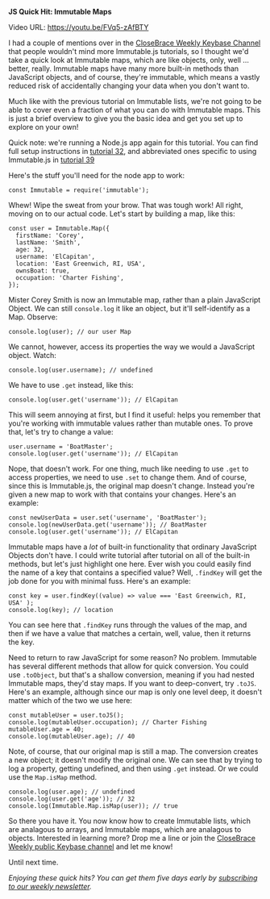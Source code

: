 **JS Quick Hit: Immutable Maps**

Video URL: https://youtu.be/FVq5-zAfBTY

I had a couple of mentions over in the [CloseBrace Weekly Keybase Channel](https://keybase.io/team/closebraceweekly) that people wouldn't mind more Immutable.js tutorials, so I thought we'd take a quick look at Immutable maps, which are like objects, only, well &hellip; better, really. Immutable maps have many more built-in methods than JavaScript objects, and of course, they're immutable, which means a vastly reduced risk of accidentally changing your data when you don't want to.

Much like with the previous tutorial on Immutable lists, we're not going to be able to cover even a fraction of what you can do with Immutable maps. This is just a brief overview to give you the basic idea and get you set up to explore on your own!

Quick note: we're running a Node.js app again for this tutorial. You can find full setup instructions in [tutorial 32](https://closebrace.com/tutorials/2018-08-29/js-quick-hits-32-node-module-2-building-the-module), and abbreviated ones specific to using Immutable.js in [tutorial 39](https://closebrace.com/tutorials/2018-10-17/js-quick-hits-39-intro-to-immutable-js)

Here's the stuff you'll need for the node app to work:

```
const Immutable = require('immutable');
```

Whew! Wipe the sweat from your brow. That was tough work! All right, moving on to our actual code. Let's start by building a map, like this:

```
const user = Immutable.Map({
  firstName: 'Corey',
  lastName: 'Smith',
  age: 32,
  username: 'ElCapitan',
  location: 'East Greenwich, RI, USA',
  ownsBoat: true,
  occupation: 'Charter Fishing',
});
```

Mister Corey Smith is now an Immutable map, rather than a plain JavaScript Object. We can still `console.log` it like an object, but it'll self-identify as a Map. Observe:

```
console.log(user); // our user Map
```

We cannot, however, access its properties the way we would a JavaScript object. Watch:

```
console.log(user.username); // undefined
```
We have to use `.get` instead, like this:

```
console.log(user.get('username')); // ElCapitan
```

This will seem annoying at first, but I find it useful: helps you remember that you're working with immutable values rather than mutable ones. To prove that, let's try to change a value:

```
user.username = 'BoatMaster';
console.log(user.get('username')); // ElCapitan
```

Nope, that doesn't work. For one thing, much like needing to use `.get` to access properties, we need to use `.set` to change them. And of course, since this is Immutable.js, the original map doesn't change. Instead you're given a new map to work with that contains your changes. Here's an example:

```
const newUserData = user.set('username', 'BoatMaster');
console.log(newUserData.get('username')); // BoatMaster
console.log(user.get('username')); // ElCapitan
```

Immutable maps have a *lot* of built-in functionality that ordinary JavaScript Objects don't have. I could write tutorial after tutorial on all of the built-in methods, but let's just highlight one here. Ever wish you could easily find the name of a key that contains a specified value? Well, `.findKey` will get the job done for you with minimal fuss. Here's an example:

```
const key = user.findKey((value) => value === 'East Greenwich, RI, USA' );
console.log(key); // location
```

You can see here that `.findKey` runs through the values of the map, and then if we have a value that matches a certain, well, value, then it returns the key.

Need to return to raw JavaScript for some reason? No problem. Immutable has several different methods that allow for quick conversion. You could use `.toObject`, but that's a shallow conversion, meaning if you had nested Immutable maps, they'd stay maps. If you want to deep-convert, try `.toJS`. Here's an example, although since our map is only one level deep, it doesn't matter which of the two we use here:

```
const mutableUser = user.toJS();
console.log(mutableUser.occupation); // Charter Fishing
mutableUser.age = 40;
console.log(mutableUser.age); // 40
```

Note, of course, that our original map is still a map. The conversion creates a new object; it doesn't modify the original one. We can see that by trying to log a property, getting undefined, and then using `.get` instead. Or we could use the `Map.isMap` method.

```
console.log(user.age); // undefined
console.log(user.get('age')); // 32
console.log(Immutable.Map.isMap(user)); // true
```

So there you have it. You now know how to create Immutable lists, which are analagous to arrays, and Immutable maps, which are analagous to objects. Interested in learning more? Drop me a line or join the [CloseBrace Weekly public Keybase channel](https://keybase.io/team/closebraceweekly) and let me know!

Until next time.

*Enjoying these quick hits? You can get them five days early by [subscribing to our weekly newsletter](https://closebrace.com/newsletter/subscribe).*
